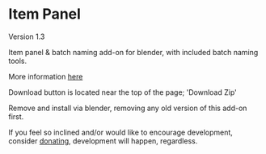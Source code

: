 # Item Panel
Version 1.3

Item panel & batch naming add-on for blender, with included batch naming tools.

More information <a href='http://blenderartists.org/forum/showthread.php?272086-Addon-Item-Panel-amp-Batch-Naming-1-3'>here</a>

Download button is located near the top of the page; 'Download Zip'

Remove and install via blender, removing any old version of this add-on first.

If you feel so inclined and/or would like to encourage development, consider <a href="https://www.paypal.com/cgi-bin/webscr?cmd=_donations&business=5B9ZNJS9WCXJY&lc=US&item_name=Item%20Panel%20Addon&currency_code=USD&bn=PP%2dDonationsBF%3abtn_donate_SM%2egif%3aNonHosted">donating<a>, development will happen, regardless.
